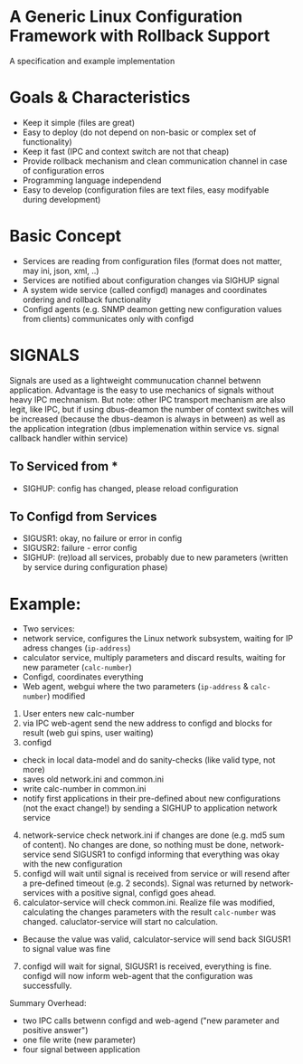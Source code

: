 # A Generic Linux Configuration Framework with Rollback Support

A specification and example implementation

# Goals & Characteristics

- Keep it simple (files are great)
- Easy to deploy (do not depend on non-basic or complex set of functionality)
- Keep it fast (IPC and context switch are not that cheap)
- Provide rollback mechanism and clean communication channel in case of configuration erros
- Programming language independend
- Easy to develop (configuration files are text files, easy modifyable during development)



# Basic Concept

- Services are reading from configuration files (format does not matter, may ini, json, xml, ..)
- Services are notified about configuration changes via SIGHUP signal
- A system wide service (called configd) manages and coordinates ordering and rollback functionality
- Configd agents (e.g. SNMP deamon getting new configuration values from clients) communicates only with configd

# SIGNALS

Signals are used as a lightweight communucation channel betwenn application. Advantage is the easy to use mechanics of signals without heavy IPC mechnanism. But note: other IPC transport mechanism are also legit, like IPC, but if using dbus-deamon the number of context switches will be increased (because the dbus-deamon is always in between) as well as the application integration (dbus implemenation within service vs. signal callback handler within service)

## To Serviced from *

- SIGHUP: config has changed, please reload configuration

## To Configd from Services

- SIGUSR1: okay, no failure or error in config
- SIGUSR2: failure - error config
- SIGHUP: (re)load all services, probably due to new parameters (written by service during configuration phase)


# Example:

- Two services:
 - network service, configures the Linux network subsystem, waiting for IP adress changes (`ip-address`)
 - calculator service, multiply parameters and discard results, waiting for new parameter (`calc-number`)
- Configd, coordinates everything
- Web agent, webgui where the two parameters (`ip-address` & `calc-number`) modified

1. User enters new calc-number
2. via IPC web-agent send the new address to configd and blocks for result (web gui spins, user waiting)
3. configd
  - check in local data-model and do sanity-checks (like valid type, not more)
  - saves old network.ini and common.ini
  - write calc-number in common.ini
  - notify first applications in their pre-defined about new configurations (not the exact change!) by sending a SIGHUP to application network service
4. network-service check network.ini if changes are done (e.g. md5 sum of content). No changes are done, so nothing must be done, network-service send SIGUSR1 to configd informing that everything was okay with the new configuration
5. configd will wait until signal is received from service or will resend after a pre-defined timeout (e.g. 2 seconds). Signal was returned by network-services with a positive signal, configd goes ahead.
6. calculator-service will check common.ini. Realize file was modified, calculating the changes parameters with the result `calc-number` was changed. caluclator-service will start no calculation.
  - Because the value was valid, calculator-service will send back SIGUSR1 to signal value was fine
7. configd will wait for signal, SIGUSR1 is received, everything is fine. configd will now inform web-agent that the configuration was successfully.

Summary Overhead:
- two IPC calls betwenn configd and web-agend ("new parameter and positive answer")
- one file write (new parameter)
- four signal between application


